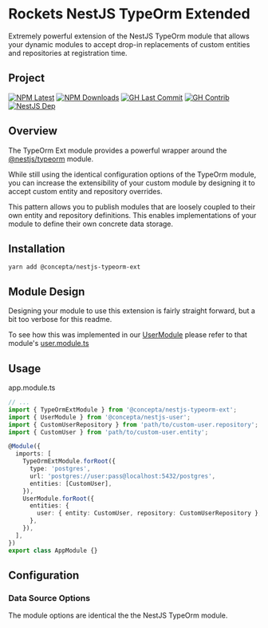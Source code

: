 # Rockets NestJS TypeOrm Extended

Extremely powerful extension of the NestJS TypeOrm module that allows your
dynamic modules to accept drop-in replacements of custom entities
and repositories at registration time.

## Project

[![NPM Latest](https://img.shields.io/npm/v/@concepta/nestjs-typeorm-ext)](https://www.npmjs.com/package/@concepta/nestjs-typeorm-ext)
[![NPM Downloads](https://img.shields.io/npm/dw/@conceptadev/nestjs-typeorm-ext)](https://www.npmjs.com/package/@concepta/nestjs-typeorm-ext)
[![GH Last Commit](https://img.shields.io/github/last-commit/conceptadev/rockets?logo=github)](https://github.com/conceptadev/rockets)
[![GH Contrib](https://img.shields.io/github/contributors/conceptadev/rockets?logo=github)](https://github.com/conceptadev/rockets/graphs/contributors)
[![NestJS Dep](https://img.shields.io/github/package-json/dependency-version/conceptadev/rockets/@nestjs/common?label=NestJS&logo=nestjs&filename=packages%2Fnestjs-core%2Fpackage.json)](https://www.npmjs.com/package/@nestjs/common)

## Overview

The TypeOrm Ext module provides a powerful wrapper around the
[@nestjs/typeorm](https://www.npmjs.com/package/@nestjs/typeorm) module.

While still using the identical configuration options of the TypeOrm module,
you can increase the extensibility of your custom module by designing it
to accept custom entity and repository overrides.

This pattern allows you to publish modules that are loosely coupled to their
own entity and repository definitions. This enables implementations of your
module to define their own concrete data storage.

## Installation

`yarn add @concepta/nestjs-typeorm-ext`

## Module Design

Designing your module to use this extension is fairly straight forward, but a bit too verbose
for this readme.

To see how this was implemented in our
[UserModule](https://github.com/conceptadev/rockets/blob/main/packages/nestjs-user)
please refer to that module's
[user.module.ts](https://github.com/conceptadev/rockets/blob/main/packages/nestjs-user/src/user.module.ts)

## Usage

app.module.ts

```ts
// ...
import { TypeOrmExtModule } from '@concepta/nestjs-typeorm-ext';
import { UserModule } from '@concepta/nestjs-user';
import { CustomUserRepository } from 'path/to/custom-user.repository';
import { CustomUser } from 'path/to/custom-user.entity';

@Module({
  imports: [
    TypeOrmExtModule.forRoot({
      type: 'postgres',
      url: 'postgres://user:pass@localhost:5432/postgres',
      entities: [CustomUser],
    }),
    UserModule.forRoot({
      entities: {
        user: { entity: CustomUser, repository: CustomUserRepository },
      },
    }),
  ],
})
export class AppModule {}
```

## Configuration

### Data Source Options

The module options are identical the the NestJS TypeOrm module.
